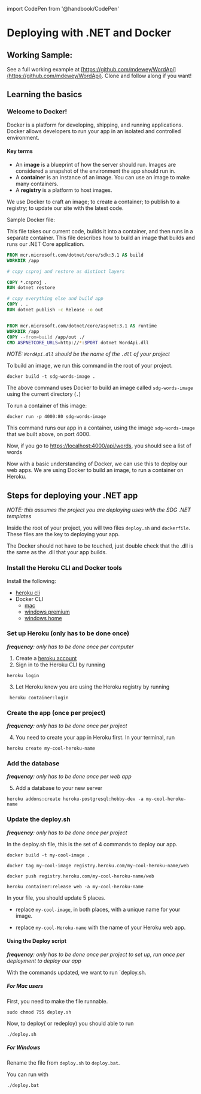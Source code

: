 import CodePen from '@handbook/CodePen'

# Deploying with .NET and Docker

## Working Sample:

See a full working example at [https://github.com/mdewey/WordApi](https://github.com/mdewey/WordApi). Clone and follow along if you want!

## Learning the basics

### Welcome to Docker!

Docker is a platform for developing, shipping, and running applications. Docker allows developers to run your app in an isolated and controlled environment.

#### Key terms

- An **image** is a blueprint of how the server should run. Images are considered a snapshot of the environment the app should run in.
- A **container** is an instance of an image. You can use an image to make many containers.
- A **registry** is a platform to host images.

We use Docker to craft an image; to create a container; to publish to a registry; to update our site with the latest code.

Sample Docker file:

This file takes our current code, builds it into a container, and then runs in a separate container. This file describes how to build an image that builds and runs our .NET Core application.

```dockerfile
FROM mcr.microsoft.com/dotnet/core/sdk:3.1 AS build
WORKDIR /app

# copy csproj and restore as distinct layers

COPY *.csproj .
RUN dotnet restore

# copy everything else and build app
COPY . .
RUN dotnet publish -c Release -o out


FROM mcr.microsoft.com/dotnet/core/aspnet:3.1 AS runtime
WORKDIR /app
COPY --from=build /app/out ./
CMD ASPNETCORE_URLS=http://*:$PORT dotnet WordApi.dll


```

_NOTE: `WordApi.dll` should be the name of the `.dll` of your project_

To build an image, we run this command in the root of your project.

```shell
docker build -t sdg-words-image .
```

The above command uses Docker to build an image called `sdg-words-image` using the current directory (`.`)

To run a container of this image:

```shell
docker run -p 4000:80 sdg-words-image
```

This command runs our app in a container, using the image `sdg-words-image` that we built above, on port 4000.

Now, if you go to [https://localhost:4000/api/words](http://localhost:4000/api/words), you should see a list of words

Now with a basic understanding of Docker, we can use this to deploy our web apps. We are using Docker to build an image, to run a container on Heroku.

## Steps for deploying your .NET app

_NOTE: this assumes the project you are deploying uses with the SDG .NET templates_

Inside the root of your project, you will two files `deploy.sh` and `dockerfile`. These files are the key to deploying your app.

The Docker should not have to be touched, just double check that the .dll is the same as the .dll that your app builds.

### Install the Heroku CLI and Docker tools

Install the following:

- [heroku cli](https://devcenter.heroku.com/articles/heroku-cli)
- Docker CLI
  - [mac](https://docs.docker.com/docker-for-mac/install/)
  - [windows premium](https://docs.docker.com/docker-for-windows/install/)
  - [windows home](https://docs.docker.com/toolbox/toolbox_install_windows/)

### Set up Heroku (only has to be done once)

_**frequency**: only has to be done once per computer_

1. Create a [heroku account](https://heroku.com)
2. Sign in to the Heroku CLI by running

```shell
heroku login
```

3. Let Heroku know you are using the Heroku registry by running

```shell
 heroku container:login
```

### Create the app (once per project)

_**frequency**: only has to be done once per project_

4. You need to create your app in Heroku first. In your terminal, run

```shell
heroku create my-cool-heroku-name

```

### Add the database

_**frequency**: only has to be done once per web app_

5. Add a database to your new server

```shell
heroku addons:create heroku-postgresql:hobby-dev -a my-cool-heroku-name
```

### Update the deploy.sh

_**frequency**: only has to be done once per project_

In the deploy.sh file, this is the set of 4 commands to deploy our app.

```shell
docker build -t my-cool-image .

docker tag my-cool-image registry.heroku.com/my-cool-heroku-name/web

docker push registry.heroku.com/my-cool-heroku-name/web

heroku container:release web -a my-cool-heroku-name
```

In your file, you should update 5 places.

- replace `my-cool-image`, in both places, with a unique name for your image.

- replace `my-cool-Heroku-name` with the name of your Heroku web app.

#### Using the Deploy script

_**frequency**: only has to be done once per project to set up, run once per deployment to deploy our app_

With the commands updated, we want to run `deploy.sh.

##### For Mac users

First, you need to make the file runnable.

```shell
sudo chmod 755 deploy.sh
```

Now, to deploy( or redeploy) you should able to run

```shell
./deploy.sh
```

##### For Windows

Rename the file from `deploy.sh` to `deploy.bat`.

You can run with

```shell
./deploy.bat
```
